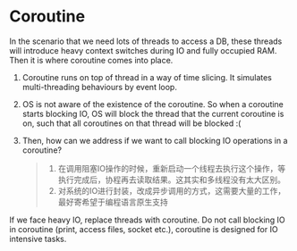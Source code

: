 # Coroutine

In the scenario that we need lots of threads to access a DB, these threads will introduce heavy context switches during IO and fully occupied RAM. Then it is where coroutine comes into place.&#x20;

1. Coroutine runs on top of thread in a way of time slicing. It simulates multi-threading behaviours by event loop.
2. OS is not aware of the existence of the coroutine. So when a coroutine starts blocking IO, OS will block the thread that the current coroutine is on, such that all coroutines on that thread will be blocked :(&#x20;
3.  Then, how can we address if we want to call blocking IO operations in a coroutine?

    > 1. 在调用阻塞IO操作的时候，重新启动一个线程去执行这个操作，等执行完成后，协程再去读取结果。这其实和多线程没有太大区别。
    > 2. 对系统的IO进行封装，改成异步调用的方式，这需要大量的工作，最好寄希望于编程语言原生支持



If we face heavy IO, replace threads with coroutine. Do not call blocking IO in coroutine (print, access files, socket etc.), coroutine is designed for IO intensive tasks.



